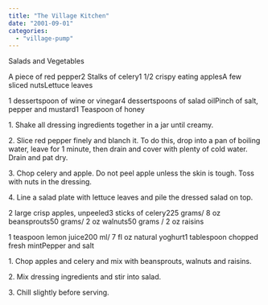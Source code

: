 ```yaml
---
title: "The Village Kitchen"
date: "2001-09-01"
categories: 
  - "village-pump"
---
```


Salads and Vegetables

A piece of red pepper2 Stalks of celery1 1/2 crispy eating applesA few sliced nutsLettuce leaves

1 dessertspoon of wine or vinegar4 dessertspoons of salad oilPinch of salt, pepper and mustard1 Teaspoon of honey

1\. Shake all dressing ingredients together in a jar until creamy.

2\. Slice red pepper finely and blanch it. To do this, drop into a pan of boiling water, leave for 1 minute, then drain and cover with plenty of cold water. Drain and pat dry.

3\. Chop celery and apple. Do not peel apple unless the skin is tough. Toss with nuts in the dressing.

4\. Line a salad plate with lettuce leaves and pile the dressed salad on top.

2 large crisp apples, unpeeled3 sticks of celery225 grams/ 8 oz beansprouts50 grams/ 2 oz walnuts50 grams / 2 oz raisins

1 teaspoon lemon juice200 ml/ 7 fl oz natural yoghurt1 tablespoon chopped fresh mintPepper and salt

1\. Chop apples and celery and mix with beansprouts, walnuts and raisins.

2\. Mix dressing ingredients and stir into salad.

3\. Chill slightly before serving.

